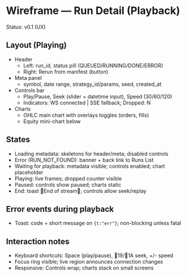 # Wireframe — Run Detail (Playback)

Status: v0.1 (UX)

## Layout (Playing)
- Header
  - Left: run_id, status pill (QUEUED/RUNNING/DONE/ERROR)
  - Right: Rerun from manifest (button)
- Meta panel
  - symbol, date range, strategy_id/params, seed, created_at
- Controls bar
  - Play/Pause, Seek (slider + datetime input), Speed (30/60/120)
  - Indicators: WS connected | SSE fallback; Dropped: N
- Charts
  - OHLC main chart with overlays toggles (orders, fills)
  - Equity mini-chart below

## States
- Loading metadata: skeletons for header/meta; disabled controls
- Error (RUN_NOT_FOUND): banner + back link to Runs List
- Waiting for playback: metadata visible; controls enabled; chart placeholder
- Playing: live frames; dropped counter visible
- Paused: controls show paused; charts static
- End: toast End of stream; controls allow seek/replay

## Error events during playback
- Toast: code + short message on `{t:"err"}`; non-blocking unless fatal

## Interaction notes
- Keyboard shortcuts: Space (play/pause), 19/1A seek, +/- speed
- Focus ring visible; live region announces connection changes
- Responsive: Controls wrap; charts stack on small screens

